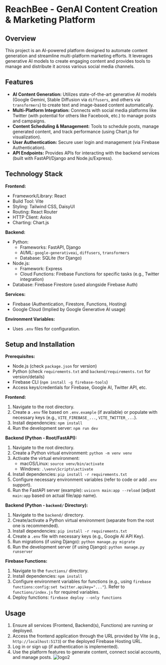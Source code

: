 # ReachBee -  GenAI Content Creation & Marketing Platform

## Overview

This project is an AI-powered platform designed to automate content generation and streamline multi-platform marketing efforts. It leverages generative AI models to create engaging content and provides tools to manage and distribute it across various social media channels.

## Features

*   **AI Content Generation:** Utilizes state-of-the-art generative AI models (Google Gemini, Stable Diffusion via `diffusers`, and others via `transformers`) to create text and image-based content automatically.
*   **Multi-Platform Integration:** Connects with social media platforms like Twitter (with potential for others like Facebook, etc.) to manage posts and campaigns.
*   **Content Scheduling & Management:** Tools to schedule posts, manage generated content, and track performance (using Chart.js for visualization).
*   **User Authentication:** Secure user login and management (via Firebase Authentication).
*   **API Endpoints:** Provides APIs for interacting with the backend services (built with FastAPI/Django and Node.js/Express).

## Technology Stack

**Frontend:**
*   Framework/Library: React
*   Build Tool: Vite
*   Styling: Tailwind CSS, DaisyUI
*   Routing: React Router
*   HTTP Client: Axios
*   Charting: Chart.js

**Backend:**
*   Python:
    *   Frameworks: FastAPI, Django
    *   AI/ML: `google-generativeai`, `diffusers`, `transformers`
    *   Database: SQLite (for Django)
*   Node.js:
    *   Framework: Express
    *   Cloud Functions: Firebase Functions for specific tasks (e.g., Twitter integration)
*   Database: Firebase Firestore (used alongside Firebase Auth)

**Services:**
*   Firebase (Authentication, Firestore, Functions, Hosting)
*   Google Cloud (Implied by Google Generative AI usage)

**Environment Variables:**
*   Uses `.env` files for configuration.

## Setup and Installation

**Prerequisites:**
*   Node.js (check `package.json` for version)
*   Python (check `requirements.txt` and `backend/requirements.txt` for version/details)
*   Firebase CLI (`npm install -g firebase-tools`)
*   Access keys/credentials for Firebase, Google AI, Twitter API, etc.

**Frontend:**
1.  Navigate to the root directory.
2.  Create a `.env` file based on `.env.example` (if available) or populate with necessary keys (e.g., `VITE_FIREBASE_...`, `VITE_TWITTER_...`).
3.  Install dependencies: `npm install`
4.  Run the development server: `npm run dev`

**Backend (Python - Root/FastAPI):**
1.  Navigate to the root directory.
2.  Create a Python virtual environment: `python -m venv venv`
3.  Activate the virtual environment:
    *   macOS/Linux: `source venv/bin/activate`
    *   Windows: `.\venv\Scripts\activate`
4.  Install dependencies: `pip install -r requirements.txt`
5.  Configure necessary environment variables (refer to code or add `.env` support).
6.  Run the FastAPI server (example): `uvicorn main:app --reload` (adjust `main:app` based on actual file/app name).

**Backend (Python - `backend/` Directory):**
1.  Navigate to the `backend/` directory.
2.  Create/activate a Python virtual environment (separate from the root one is recommended).
3.  Install dependencies: `pip install -r requirements.txt`
4.  Create a `.env` file with necessary keys (e.g., Google AI API Key).
5.  Run migrations (if using Django): `python manage.py migrate`
6.  Run the development server (if using Django): `python manage.py runserver`

**Firebase Functions:**
1.  Navigate to the `functions/` directory.
2.  Install dependencies: `npm install`
3.  Configure environment variables for functions (e.g., using `firebase functions:config:set twitter.apikey="..."`). Refer to `functions/index.js` for required variables.
4.  Deploy functions: `firebase deploy --only functions`

## Usage

1.  Ensure all services (Frontend, Backend(s), Functions) are running or deployed.
2.  Access the frontend application through the URL provided by Vite (e.g., `http://localhost:5173`) or the deployed Firebase Hosting URL.
3.  Log in or sign up (if authentication is implemented).
4.  Use the platform features to generate content, connect social accounts, and manage posts.
 ![logo2](https://github.com/user-attachments/assets/714396b8-2767-4d48-8353-b7eb3b638251)
